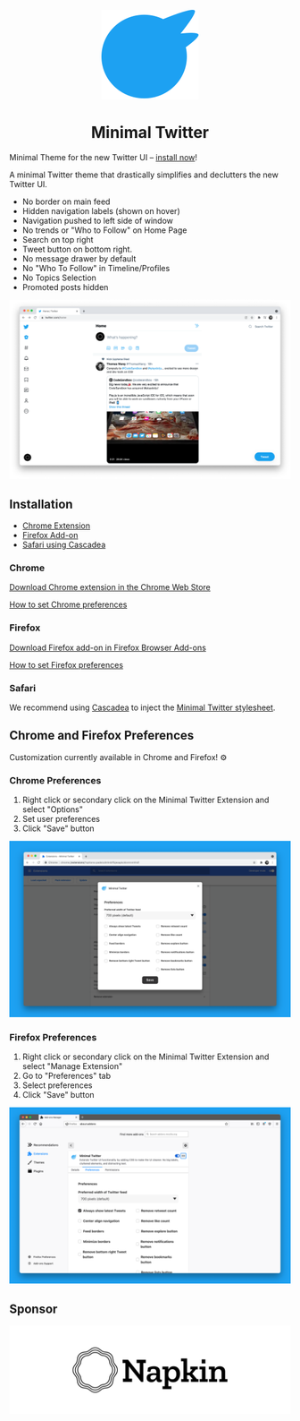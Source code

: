 <p align="center">
  <img alt="Minimal Twitter Icon" src="./minimal-twitter-icon.svg"/>
</p>

<h1 align="center">
  Minimal Twitter
</h1>

Minimal Theme for the new Twitter UI – [install now](#installation)!

A minimal Twitter theme that drastically simplifies and declutters the new Twitter UI.

- No border on main feed
- Hidden navigation labels (shown on hover)
- Navigation pushed to left side of window
- No trends or "Who to Follow" on Home Page
- Search on top right
- Tweet button on bottom right.
- No message drawer by default
- No "Who To Follow" in Timeline/Profiles
- No Topics Selection
- Promoted posts hidden

![screenshot](./screenshot.png)

## Installation

- [Chrome Extension](#chrome)
- [Firefox Add-on](#firefox)
- [Safari using Cascadea](#safari)

### Chrome

[Download Chrome extension in the Chrome Web Store](https://chrome.google.com/webstore/detail/pobhoodpcipjmedfenaigbeloiidbflp)

[How to set Chrome preferences](#chrome-preferences)

### Firefox

[Download Firefox add-on in Firefox Browser Add-ons](https://addons.mozilla.org/en-US/firefox/addon/min-twitter/)

[How to set Firefox preferences](#firefox-preferences)

### Safari

We recommend using [Cascadea](https://apps.apple.com/us/app/cascadea/id1432182561) to inject the [Minimal Twitter stylesheet](./twitter.safariextension/minimal-twitter.css).

## Chrome and Firefox Preferences

Customization currently available in Chrome and Firefox! ⚙️

### Chrome Preferences

1. Right click or secondary click on the Minimal Twitter Extension and select "Options"
2. Set user preferences
3. Click "Save" button

![Chrome Preferences](chrome-preferences.png)

### Firefox Preferences

1. Right click or secondary click on the Minimal Twitter Extension and select "Manage Extension"
2. Go to "Preferences" tab
3. Select preferences
4. Click "Save" button

![Firefox Preferences](firefox-preferences.png)

## Sponsor

<a href="https://www.napkin.io/">
  <img alt="Sponsor: Napkin" src="./NapkinLogotype.png"/>
</a>
